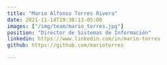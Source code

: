 ```yaml
---
title: "Mario Alfonso Torres Rivera"
date: 2021-11-14T19:38:13-05:00
images: ["/img/team/mario_torres.jpg"]
position: "Director de Sistemas de Información"
linkedin: https://www.linkedin.com/in/mario-torres
github: https://github.com/mariotorres

---
```


